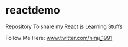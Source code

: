 # reactdemo
Repository To share my React js Learning Stuffs

Follow Me Here: www.twitter.com/niraj_1991
